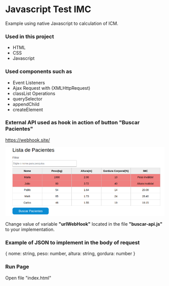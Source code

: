 # Javascript Test IMC
Example using native Javascript to calculation of ICM.

### Used in this project
* HTML
* CSS
* Javascript

### Used components such as
* Event Listeners
* Ajax Request with (XMLHttpRequest)
* classList Operations
* querySelector
* appendChild
* createElement

### External API used as hook in action of button "Buscar Pacientes"

https://webhook.site/

![](https://github.com/fernando-pires47/javascript-test-imc/blob/main/image/list.png)

Change value of variable **"urlWebHook"** located in the file **"buscar-api.js"** to your implementation. 

### Example of JSON to implement in the body of request

{
    nome: string,
    peso: number,
    altura: string,
    gordura: number
}

### Run Page

Open file "index.html"




